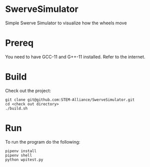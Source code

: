# SwerveSimulator
Simple Swerve Simulator to visualize how the wheels move

# Prereq

You need to have GCC-11 and G++-11 installed. Refer to the internet.

# Build

Check out the project:
```
git clone git@github.com:STEM-Alliance/SwerveSimulator.git
cd <check out directory>
./build.sh
```

# Run

To run the program do the following:
```
pipenv install
pipenv shell
python wpitest.py
```
